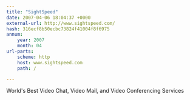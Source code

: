 ```yaml
---
title: "SightSpeed"
date: 2007-04-06 18:04:37 +0000
external-url: http://www.sightspeed.com/
hash: 316ecf8b50ecbc73824f41004f8f6975
annum:
    year: 2007
    month: 04
url-parts:
    scheme: http
    host: www.sightspeed.com
    path: /

---
```


World's Best Video Chat, Video Mail, and Video Conferencing Services
